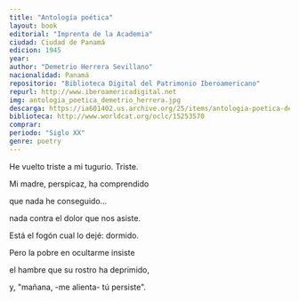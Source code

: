 ```yaml
---
title: "Antología poética"
layout: book
editorial: "Imprenta de la Academia"
ciudad: Ciudad de Panamá
edicion: 1945
year: 
author: "Demetrio Herrera Sevillano"
nacionalidad: Panamá
repositorio: "Biblioteca Digital del Patrimonio Iberoamericano"
repurl: http://www.iberoamericadigital.net
img: antologia_poetica_demetrio_herrera.jpg
descarga: https://ia601402.us.archive.org/25/items/antologia-poetica-demetrio-herrera-sevillano_202010/Antologia%20Poetica%20-%20Demetrio%20Herrera%20Sevillano.pdf
biblioteca: http://www.worldcat.org/oclc/15253570
comprar: 
periodo: "Siglo XX"
genre: poetry
---
```

 
He vuelto triste a mi tugurio. Triste. 

Mi madre, perspicaz, ha comprendido 

que nada he conseguido… 

nada contra el dolor que nos asiste. 

Está el fogón cual lo dejé: dormido. 

Pero la pobre en ocultarme insiste

el hambre que su rostro ha deprimido, 

y, "mañana, -me alienta- tú persiste".
